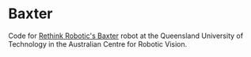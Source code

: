 # Baxter
Code for [Rethink Robotic's Baxter][baxter] robot at the Queensland University of Technology in the Australian Centre for Robotic Vision.

[baxter]:http://www.rethinkrobotics.com/
